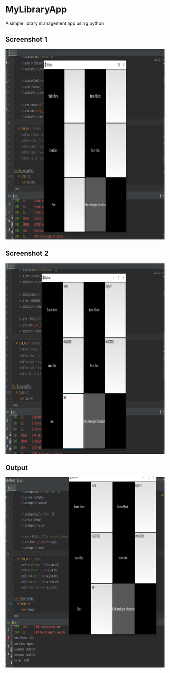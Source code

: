 # MyLibraryApp
A simple library management app using python 
<h2> Screenshot 1 </h2>
<img src = screenshots/img1.png width="900" height="600">

<h2> Screenshot 2 </h2>
<img src = screenshots/img2.png width="900" height="600">

<h2> Output </h2>
<img src = screenshots/output.png width="900" height="600">
